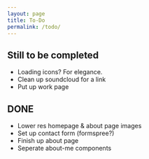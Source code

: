 ```yaml
---
layout: page
title: To-Do
permalink: /todo/
---
```


## Still to be completed
- Loading icons? For elegance.
- Clean up soundcloud for a link
- Put up work page

## DONE
- Lower res homepage & about page images
- Set up contact form (formspree?)
- Finish up about page
- Seperate about-me components
